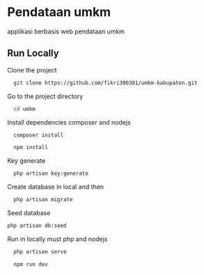 
# Pendataan umkm

applikasi berbasis web pendataan umkm



## Run Locally

Clone the project

```bash
  git clone https://github.com/fikri300301/umkm-kabupaten.git
```

Go to the project directory

```bash
  cd umkm
```

Install dependencies composer and nodejs
```bash
  composer install
```
```bash
  npm install
```
Key generate
```bash
  php artisan key:generate
```
Create database in local and then 
```bash
  php artisan migrate
```
Seed database
```bash
php artisan db:seed
```
Run in locally must php and nodejs
```bash
  php artisan serve
```
```bash
  npm run dev
```
